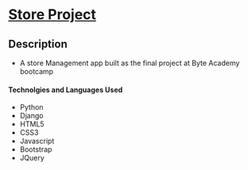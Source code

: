 #  [Store Project](https://github.com/mohamedm10/Store "Store Project")
## Description
- A store Management app built as the final project at Byte Academy bootcamp

#### Technolgies and Languages Used
* Python
* Django
* HTML5
* CSS3
* Javascript
* Bootstrap
* JQuery

